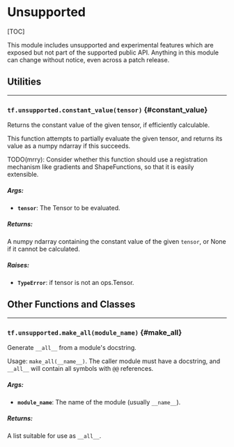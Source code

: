 <!-- This file is machine generated: DO NOT EDIT! -->

# Unsupported
[TOC]

This module includes unsupported and experimental features which are exposed
but not part of the supported public API.  Anything in this module can change
without notice, even across a patch release.

## Utilities

- - -

### `tf.unsupported.constant_value(tensor)` {#constant_value}

Returns the constant value of the given tensor, if efficiently calculable.

This function attempts to partially evaluate the given tensor, and
returns its value as a numpy ndarray if this succeeds.

TODO(mrry): Consider whether this function should use a registration
mechanism like gradients and ShapeFunctions, so that it is easily
extensible.

##### Args:


*  <b>`tensor`</b>: The Tensor to be evaluated.

##### Returns:

  A numpy ndarray containing the constant value of the given `tensor`,
  or None if it cannot be calculated.

##### Raises:


*  <b>`TypeError`</b>: if tensor is not an ops.Tensor.



## Other Functions and Classes
- - -

### `tf.unsupported.make_all(module_name)` {#make_all}

Generate `__all__` from a module's docstring.

Usage: `make_all(__name__)`.  The caller module must have a docstring,
and `__all__` will contain all symbols with `@@` references.

##### Args:


*  <b>`module_name`</b>: The name of the module (usually `__name__`).

##### Returns:

  A list suitable for use as `__all__`.


